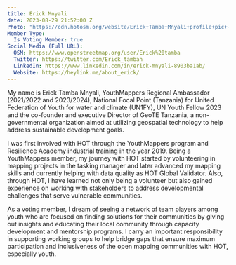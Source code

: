 ```yaml
---
title: Erick Mnyali
date: 2023-08-29 21:52:00 Z
Photo: "https://cdn.hotosm.org/website/Erick+Tamba+Mnyali+profile+pic+-+ERICK+TAMBA.png"
Member Type:
  Is Voting Member: true
Social Media (Full URL):
  OSM: https://www.openstreetmap.org/user/Erick%20tamba
  Twitter: https://twitter.com/Erick_tambah
  LinkedIn: https://www.linkedin.com/in/erick-mnyali-8903ba1ab/
  Website: https://heylink.me/about_erick/
---
```


My name is Erick Tamba Mnyali, YouthMappers Regional Ambassador (2021/2022 and 2023/2024), National Focal Point (Tanzania) for United Federation of Youth for water and climate (UN1FY), UN Youth Fellow 2023 and the co-founder and executive Director of GeoTE Tanzania, a non-governmental organization aimed at utilizing geospatial technology to help address sustainable development goals. 

I was first involved with HOT through the YouthMappers program and Resilience Academy industrial training in the year 2019. Being a YouthMappers member, my journey with HOT started by volunteering in mapping projects in the tasking manager and later advanced my mapping skills and currently helping with data quality as HOT Global Validator. Also, through HOT, I have learned not only being a volunteer but also gained experience on working with stakeholders to address developmental challenges that serve vulnerable communities.

As a voting member, I dream of seeing a network of team players among youth who are focused on finding solutions for their communities by giving out insights and educating their local community through capacity development and mentorship programs. I carry an important responsibility in supporting working groups to help bridge gaps that ensure maximum participation and inclusiveness of the open mapping communities with HOT, especially youth.